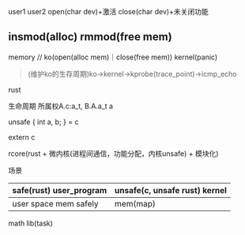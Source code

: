 user1							user2
open(char dev)+激活	close(char dev)+未关闭功能	   

insmod(alloc)   rmmod(free mem)
-------------
memory
// ko(open(alloc mem)｜close(free mem))
kernel(panic)

> (维护ko的生存周期)ko->kernel->kprobe(trace_point)->icmp_echo

rust

生命周期 所属权A.c:a_t, B.A.a_t a

unsafe {
	int a, b;
} = c

extern c

rcore(rust + 微内核(进程间通信，功能分配，内核unsafe) + 模块化)

场景

safe(rust) user_program      |   unsafe(c, unsafe rust) kernel
--------------------------   |  ------------------------------
user space mem safely        |             mem(map)

math lib(task)
